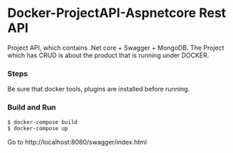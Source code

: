# Docker-ProjectAPI-Aspnetcore Rest API

Project API, which contains .Net core + Swagger + MongoDB.
The Project which has CRUD is about the product that is running under DOCKER.
### Steps 
Be sure that docker tools, plugins are installed before running.
### Build and Run
```sh
$ docker-compose build
$ docker-compose up
```

Go to http://localhost:8080/swagger/index.html
